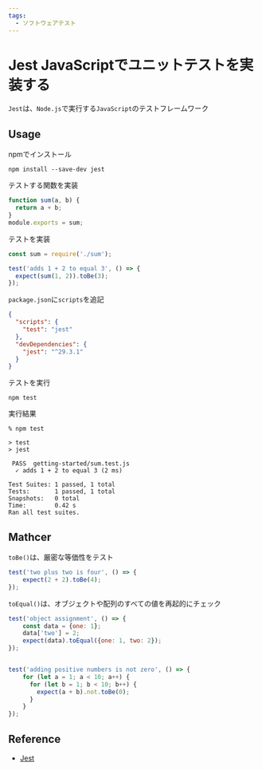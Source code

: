 ```yaml
---
tags:
  - ソフトウェアテスト
---
```


# Jest JavaScriptでユニットテストを実装する

`Jest`は、`Node.js`で実行する`JavaScript`のテストフレームワーク

## Usage

npmでインストール
```
npm install --save-dev jest
```

テストする関数を実装
```javascript title="sum.js"
function sum(a, b) {
  return a + b;
}
module.exports = sum;
```

テストを実装
```javascript title="sum.test.js"
const sum = require('./sum');

test('adds 1 + 2 to equal 3', () => {
  expect(sum(1, 2)).toBe(3);
});
```

`package.json`に`scripts`を追記
```json
{
  "scripts": {
    "test": "jest"
  },
  "devDependencies": {
    "jest": "^29.3.1"
  }
}
```

テストを実行
```
npm test
```

実行結果
```
% npm test

> test
> jest

 PASS  getting-started/sum.test.js
  ✓ adds 1 + 2 to equal 3 (2 ms)

Test Suites: 1 passed, 1 total
Tests:       1 passed, 1 total
Snapshots:   0 total
Time:        0.42 s
Ran all test suites.
```

## Mathcer

`toBe()`は、厳密な等価性をテスト

```javascript
test('two plus two is four', () => {
    expect(2 + 2).toBe(4);
});
```

`toEqual()`は、オブジェクトや配列のすべての値を再起的にチェック
```javascript
test('object assignment', () => {
    const data = {one: 1};
    data['two'] = 2;
    expect(data).toEqual({one: 1, two: 2});
});


test('adding positive numbers is not zero', () => {
    for (let a = 1; a < 10; a++) {
      for (let b = 1; b < 10; b++) {
        expect(a + b).not.toBe(0);
      }
    }
});
```


## Reference
* [Jest](https://jestjs.io/ja/)
